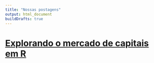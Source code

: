 ```yaml
---
title: "Nossas postagens"
output: html_document
buildDrafts: true
---
```


# [Explorando o mercado de capitais em R](/2025/09/01/explorando-o-mercado-de-capitais-em-r/)
